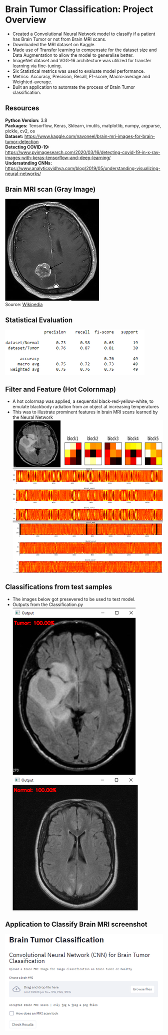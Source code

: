 # Brain Tumor Classification: Project Overview 
- Created a Convolutional Neural Network model to classify if a patient has Brain Tumor or not from Brain MRI scans. 
- Downloaded the MRI dataset on Kaggle.
- Made use of Transfer learning to compensate for the dataset size and Data Augmentation to allow the model to generalise better. 
- ImageNet dataset and VGG-16 architecture was utilized for transfer learning via fine-tuning.
- Six Statistical metrics was used to evaluate model performance.
- Metrics: Accuracy, Precision, Recall, F1-score, Macro-average and Weighted-average. 
- Built an application to automate the process of Brain Tumor classification. 

## Resources
**Python Version:** 3.8 <br>
**Packages:** Tensorflow, Keras, Sklearn, imutils, matplotlib, numpy, argparse, pickle, cv2, os <br>
**Dataset:** https://www.kaggle.com/navoneel/brain-mri-images-for-brain-tumor-detection <br>
**Detecting COVID-19:** https://www.pyimagesearch.com/2020/03/16/detecting-covid-19-in-x-ray-images-with-keras-tensorflow-and-deep-learning/ <br>
**Undersatnding CNNs:** https://www.analyticsvidhya.com/blog/2019/05/understanding-visualizing-neural-networks/ <br>

## Brain MRI scan (Gray Image)
![GrayImage](https://github.com/Ellie190/Brain-Tumor-Classification/blob/main/Figures/Brin%20Tumor%20Gray%20Image.jpg) <br>
Source: [Wikipedia](https://en.wikipedia.org/wiki/Brain_tumor)

## Statistical Evaluation 
![Metric](https://github.com/Ellie190/Brain-Tumor-Classification/blob/main/Figures/Statistical%20Metrics.png)

## Filter and Feature (Hot Colornmap)
- A hot colormap was applied, a sequential black-red-yellow-white, to emulate blackbody radiation from an object at increasing temperatures
- This was to illustrate prominent features in brain MRI scans learned by the Neural Network
![Hot Filter](https://github.com/Ellie190/Brain-Tumor-Classification/blob/main/Figures/Hot%20Filter.png) 
![Feature](https://github.com/Ellie190/Brain-Tumor-Classification/blob/main/Figures/Feature%20(Hot).png)
![Feature2](https://github.com/Ellie190/Brain-Tumor-Classification/blob/main/Figures/Feature%202%20(Hot).png)

## Classifications from test samples
- The images below got presevered to be used to test model. <br>
- Outputs from the Classification.py <br> 
![Tumor](https://github.com/Ellie190/Brain-Tumor-Classification/blob/main/Figures/TumorClassfication.png)
![Normal](https://github.com/Ellie190/Brain-Tumor-Classification/blob/main/Figures/NoTumorClassification.png)

## Application to Classify Brain MRI screenshot
![App](https://github.com/Ellie190/Brain-Tumor-Classification/blob/main/Figures/AppScreenshot1.png)

